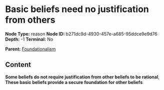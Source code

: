 # Basic beliefs need no justification from others

**Node Type:** reason
**Node ID:** b271dc9d-4930-457e-a685-95ddce9e9d76
**Depth:** -1
**Terminal:** No

**Parent:** [Foundationalism](foundationalism.md)

## Content

**Some beliefs do not require justification from other beliefs to be rational**, **These basic beliefs provide a secure foundation for other beliefs**
